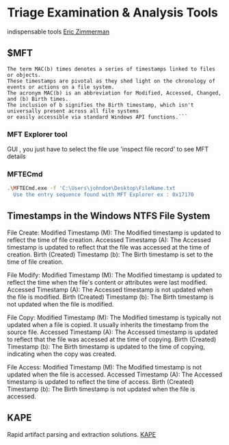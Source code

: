 # Triage Examination & Analysis Tools

indispensable tools
[Eric Zimmerman](https://ericzimmerman.github.io/#!index.md)

## $MFT
```
The term MAC(b) times denotes a series of timestamps linked to files or objects. 
These timestamps are pivotal as they shed light on the chronology of events or actions on a file system. 
The acronym MAC(b) is an abbreviation for Modified, Accessed, Changed, and (b) Birth times. 
The inclusion of b signifies the Birth timestamp, which isn't universally present across all file systems 
or easily accessible via standard Windows API functions.```
```

### MFT Explorer tool
GUI , you just have to select the file
use 'inspect file record' to see MFT details

### MFTECmd
```bash
.\MFTECmd.exe -f 'C:\Users\johndoe\Desktop\FileName.txt
  Use the entry sequence found with MFT Explorer ex : 0x17170
```
## Timestamps in the Windows NTFS File System
  File Create:
        Modified Timestamp (M): The Modified timestamp is updated to reflect the time of file creation.
        Accessed Timestamp (A): The Accessed timestamp is updated to reflect that the file was accessed at the time of creation.
        Birth (Created) Timestamp (b): The Birth timestamp is set to the time of file creation.

  File Modify:
        Modified Timestamp (M): The Modified timestamp is updated to reflect the time when the file's content or attributes were last modified.
        Accessed Timestamp (A): The Accessed timestamp is not updated when the file is modified.
        Birth (Created) Timestamp (b): The Birth timestamp is not updated when the file is modified.

  File Copy:
        Modified Timestamp (M): The Modified timestamp is typically not updated when a file is copied. It usually inherits the timestamp from the source file.
        Accessed Timestamp (A): The Accessed timestamp is updated to reflect that the file was accessed at the time of copying.
        Birth (Created) Timestamp (b): The Birth timestamp is updated to the time of copying, indicating when the copy was created.

  File Access:
        Modified Timestamp (M): The Modified timestamp is not updated when the file is accessed.
        Accessed Timestamp (A): The Accessed timestamp is updated to reflect the time of access.
        Birth (Created) Timestamp (b): The Birth timestamp is not updated when the file is accessed.


## KAPE
Rapid artifact parsing and extraction solutions.
[KAPE](https://www.kroll.com/en/services/cyber-risk/incident-response-litigation-support/kroll-artifact-parser-extractor-kape)



















